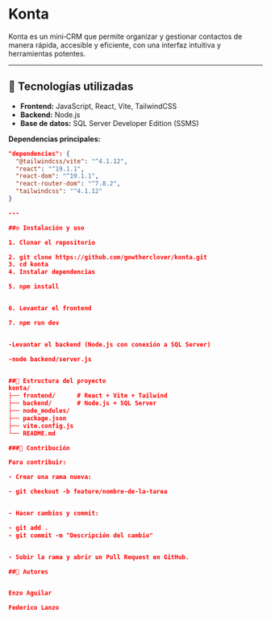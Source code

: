 # Konta

Konta es un mini‑CRM que permite organizar y gestionar contactos de manera rápida, accesible y eficiente, con una interfaz intuitiva y herramientas potentes.

---

## 🚀 Tecnologías utilizadas

- **Frontend:** JavaScript, React, Vite, TailwindCSS  
- **Backend:** Node.js  
- **Base de datos:** SQL Server Developer Edition (SSMS)  

**Dependencias principales:**
```json
"dependencies": {
  "@tailwindcss/vite": "^4.1.12",
  "react": "^19.1.1",
  "react-dom": "^19.1.1",
  "react-router-dom": "^7.8.2",
  "tailwindcss": "^4.1.12"
}

---

##⚙️ Instalación y uso

1. Clonar el repositorio

2. git clone https://github.com/gowtherclover/konta.git
3. cd konta
4. Instalar dependencias

5. npm install


6. Levantar el frontend

7. npm run dev


-Levantar el backend (Node.js con conexión a SQL Server)

-node backend/server.js


##📂 Estructura del proyecto
konta/
├── frontend/      # React + Vite + Tailwind
├── backend/       # Node.js + SQL Server
├── node_modules/
├── package.json
├── vite.config.js
└── README.md

###🤝 Contribución

Para contribuir:

- Crear una rama nueva:

- git checkout -b feature/nombre-de-la-tarea


- Hacer cambios y commit:

- git add .
- git commit -m "Descripción del cambio"


- Subir la rama y abrir un Pull Request en GitHub.

##👥 Autores


Enzo Aguilar

Federico Lanzo